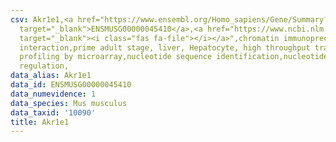 ```yaml
---
csv: Akr1e1,<a href="https://www.ensembl.org/Homo_sapiens/Gene/Summary?db=core;g=ENSMUSG00000045410"
  target="_blank">ENSMUSG00000045410</a>,<a href="https://www.ncbi.nlm.nih.gov/pubmed/23834426"
  target="_blank"><i class="fas fa-file"></i></a>",chromatin immunoprecipitation assay,direct
  interaction,prime adult stage, liver, Hepatocyte, high throughput transcription
  profiling by microarray,nucleotide sequence identification,nucleotide sequence identification,transcriptional
  regulation,
data_alias: Akr1e1
data_id: ENSMUSG00000045410
data_numevidence: 1
data_species: Mus musculus
data_taxid: '10090'
title: Akr1e1
---
```

